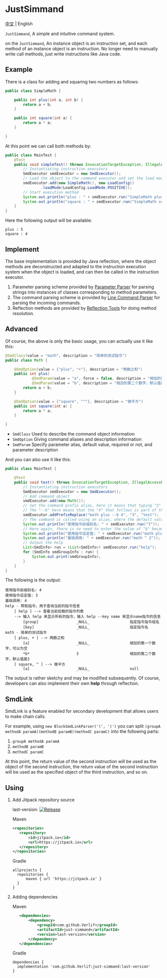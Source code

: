 # JustSimmand

[中文](readme_cn.md) | English

`JustSimmand`, A simple and intuitive command system.

on the `JustSimmand`, An instance object is an instruction set, and each method of an instance object is an instruction.
No longer need to manually write call methods, just write instructions like Java code.

## Example

There is a class for adding and squaring two numbers as follows:

```java
public class SimpleMath {

    public int plus(int a, int b) {
        return a + b;
    }

    public int square(int a) {
        return a * a;
    }

}
```

At this point we can call both methods by:

```java
public class MainTest {
    @Test
    public void simpleTest() throws InvocationTargetException, IllegalAccessException, NoSuchMethodException {
        // Instantiating instruction executors
        SmdExecutor smdExecutor = new SmdExecutor();
        // Load the object to the command executor and set the load mode to positive mode
        smdExecutor.add(new SimpleMath(), new LoadConfig()
                .loadMode(LoadConfig.LoadMode.POSITIVE));
        // Start execution method
        System.out.println("plus : " + smdExecutor.run("SimpleMath plus 2 3"));
        System.out.println("square : " + smdExecutor.run("SimpleMath square 2"));
    }
}
```

Here the following output will be available:

```text
plus : 5
square : 4
```

## Implement

The base implementation is provided by Java reflection, where the object methods are deconstructed and adapted to the instruction execution system when the object is loaded,
and can then be called in the instruction executor.

1. Parameter parsing scheme provided by [Parameter Parser](https://github.com/Verlif/ParamParser) for parsing strings into instances of classes corresponding to method parameters.
2. The command parsing scheme is provided by [Line Command Parser](https://github.com/Verlif/cmdline-parser) for parsing the incoming commands.
3. Reflection methods are provided by [Reflection Tools](https://github.com/Verlif/reflection-kit) for doing method resolution.

## Advanced

Of course, the above is only the basic usage, you can actually use it like this:

```java
@SmdClass(value = "math", description = "简单的测试指令")
public class Math {

    @SmdOption(value = {"plus", "+"}, description = "两数之和")
    public int plus(
            @SmdParam(value = "a", force = false, description = "相加的第一个数字，可以为空") int a,
            @SmdParam(value = "b", description = "相加的第二个数字，默认值是3", defaultVal = "3") int b) {
        return a + b;
    }

    @SmdOption(value = {"square", "^"}, description = "做平方")
    public int square(int a) {
        return a * a;
    }

}
```

- `SmdClass` Used to describe the command object information
- `SmdOption` Giving command aliases and description information
- `SmdParam` Specify parameter alias, default value, required or not, and parameter description

And you can also use it like this:

```java
public class MainTest {

    @Test
    public void test() throws InvocationTargetException, IllegalAccessException, NoSuchMethodException {
        // Instantiating instruction executors
        SmdExecutor smdExecutor = new SmdExecutor();
        // Add command object
        smdExecutor.add(new Math());
        // Set the command prefix alias, here it means that typing "3" or "test" is equivalent to typing "math plus --b 4"
        // The "--b" here means that the "4" that follows is part of the "b" parameter
        smdExecutor.addPrefixReplace("math plus --b 4", "3", "test");
        // The command is called using an alias, where the default value of "0" is given because "a" is not a mandatory parameter and is a base type
        System.out.println("使用指令前缀别名: " + smdExecutor.run("3"));
        // Here again, there is no need to enter the value of "b" because it is set to a default value
        System.out.println("使用指令设定值: " + smdExecutor.run("math plus"));
        System.out.println("基础调用: " + smdExecutor.run("math ^ 2"));
        // Output the help
        List<SmdInfo> run = (List<SmdInfo>) smdExecutor.run("help");
        for (SmdInfo smdGroupInfo : run) {
            System.out.print(smdGroupInfo);
        }
    }
}
```

The following is the output:

```text
使用指令前缀别名: 4
使用指令设定值: 3
基础调用: 4
help - 帮助指令，用于查询当前的指令信息
	[ help ] --> 查看当前加载的指令列表
	--> 输入 help 来显示所有的指令，输入 help --key name 来显示name指令的信息
		[group]             	_NULL_              	指定指令指令组名
		[key]               	_NULL_              	指定指令名
math - 简单的测试指令
	[ plus, + ] --> 两数之和
		[a]                 	_NULL_              	相加的第一个数字，可以为空
		*b*                 	3                   	相加的第二个数字，默认值是3
	[ square, ^ ] --> 做平方
		[a]                 	_NULL_              	null
```

The output is rather sketchy and may be modified subsequently. Of course, developers can also implement their own **help** through reflection.

## SmdLink

SmdLink is a feature enabled for secondary development that allows users to make chain calls.

For example, using `new BlockSmdLinkParser('(', ')')` you can split `(groupA methodA paramA)(methodB paramB)(methodC paramC)` into the following parts:

1. `groupA methodA paramA`
2. `methodB paramB`
3. `methodC paramC`

At this point, the return value of the second instruction will be used as the object of the second instruction, the return value of the second instruction will be used as the specified object of the third instruction, and so on.

## Using

1. Add Jitpack repository source

   last-version: [![Release](https://jitpack.io/v/Verlif/just-simmand.svg)](https://jitpack.io/#Verlif/just-simmand)

   Maven

   ```xml
   <repositories>
      <repository>
          <id>jitpack.io</id>
          <url>https://jitpack.io</url>
      </repository>
   </repositories>
   ```

   Gradle

   ```text
   allprojects {
     repositories {
         maven { url 'https://jitpack.io' }
     }
   }
   ```

2. Adding dependencies

   Maven

   ```xml
      <dependencies>
          <dependency>
              <groupId>com.github.Verlif</groupId>
              <artifactId>just-simmand</artifactId>
              <version>last-version</version>
          </dependency>
      </dependencies>
   ```

   Gradle

   ```text
   dependencies {
     implementation 'com.github.Verlif:just-simmand:last-version'
   }
   ```

